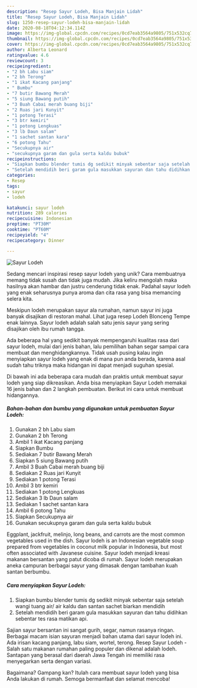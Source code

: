 ```yaml
---
description: "Resep Sayur Lodeh, Bisa Manjain Lidah"
title: "Resep Sayur Lodeh, Bisa Manjain Lidah"
slug: 1250-resep-sayur-lodeh-bisa-manjain-lidah
date: 2020-08-18T04:12:34.114Z
image: https://img-global.cpcdn.com/recipes/0cd7eab3564a9805/751x532cq70/sayur-lodeh-foto-resep-utama.jpg
thumbnail: https://img-global.cpcdn.com/recipes/0cd7eab3564a9805/751x532cq70/sayur-lodeh-foto-resep-utama.jpg
cover: https://img-global.cpcdn.com/recipes/0cd7eab3564a9805/751x532cq70/sayur-lodeh-foto-resep-utama.jpg
author: Alberta Leonard
ratingvalue: 4.6
reviewcount: 3
recipeingredient:
- "2 bh Labu siam"
- "2 bh Terong"
- "1 ikat Kacang panjang"
- " Bumbu"
- "7 butir Bawang Merah"
- "5 siung Bawang putih"
- "3 Buah Cabai merah buang biji"
- "2 Ruas jari Kunyit"
- "1 potong Terasi"
- "3 btr kemiri"
- "1 potong Lengkuas"
- "3 lb Daun salam"
- "1 sachet santan kara"
- "6 potong Tahu"
- "Secukupnya air"
- "secukupnya garam dan gula serta kaldu bubuk"
recipeinstructions:
- "Siapkan bumbu blender tumis dg sedikit minyak sebentar saja setelah wangi tuang air/ air kaldu dan santan sachet biarkan mendidih"
- "Setelah mendidih beri garam gula masukkan sayuran dan tahu didihkan sebentar tes rasa matikan api."
categories:
- Resep
tags:
- sayur
- lodeh

katakunci: sayur lodeh 
nutrition: 289 calories
recipecuisine: Indonesian
preptime: "PT30M"
cooktime: "PT60M"
recipeyield: "4"
recipecategory: Dinner

---
```



![Sayur Lodeh](https://img-global.cpcdn.com/recipes/0cd7eab3564a9805/751x532cq70/sayur-lodeh-foto-resep-utama.jpg)

Sedang mencari inspirasi resep sayur lodeh yang unik? Cara membuatnya memang tidak susah dan tidak juga mudah. Jika keliru mengolah maka hasilnya akan hambar dan justru cenderung tidak enak. Padahal sayur lodeh yang enak seharusnya punya aroma dan cita rasa yang bisa memancing selera kita.

Meskipun lodeh merupakan sayur ala rumahan, namun sayur ini juga banyak disajikan di restoran mahal. Lihat juga resep Lodeh Blonceng Tempe enak lainnya. Sayur lodeh adalah salah satu jenis sayur yang sering disajikan oleh ibu rumah tangga.

Ada beberapa hal yang sedikit banyak mempengaruhi kualitas rasa dari sayur lodeh, mulai dari jenis bahan, lalu pemilihan bahan segar sampai cara membuat dan menghidangkannya. Tidak usah pusing kalau ingin menyiapkan sayur lodeh yang enak di mana pun anda berada, karena asal sudah tahu triknya maka hidangan ini dapat menjadi suguhan spesial.


Di bawah ini ada beberapa cara mudah dan praktis untuk membuat sayur lodeh yang siap dikreasikan. Anda bisa menyiapkan Sayur Lodeh memakai 16 jenis bahan dan 2 langkah pembuatan. Berikut ini cara untuk membuat hidangannya.

<!--inarticleads1-->

##### Bahan-bahan dan bumbu yang digunakan untuk pembuatan Sayur Lodeh:

1. Gunakan 2 bh Labu siam
1. Gunakan 2 bh Terong
1. Ambil 1 ikat Kacang panjang
1. Siapkan  Bumbu
1. Sediakan 7 butir Bawang Merah
1. Siapkan 5 siung Bawang putih
1. Ambil 3 Buah Cabai merah buang biji
1. Sediakan 2 Ruas jari Kunyit
1. Sediakan 1 potong Terasi
1. Ambil 3 btr kemiri
1. Sediakan 1 potong Lengkuas
1. Sediakan 3 lb Daun salam
1. Sediakan 1 sachet santan kara
1. Ambil 6 potong Tahu
1. Siapkan Secukupnya air
1. Gunakan secukupnya garam dan gula serta kaldu bubuk


Eggplant, jackfruit, melinjo, long beans, and carrots are the most common vegetables used in the dish. Sayur lodeh is an Indonesian vegetable soup prepared from vegetables in coconut milk popular in Indonesia, but most often associated with Javanese cuisine. Sayur lodeh menjadi kreasi makanan bersantan yang patut dicoba di rumah. Sayur lodeh merupakan aneka campuran berbagai sayur yang dimasak dengan tambahan kuah santan berbumbu. 

<!--inarticleads2-->

##### Cara menyiapkan Sayur Lodeh:

1. Siapkan bumbu blender tumis dg sedikit minyak sebentar saja setelah wangi tuang air/ air kaldu dan santan sachet biarkan mendidih
1. Setelah mendidih beri garam gula masukkan sayuran dan tahu didihkan sebentar tes rasa matikan api.


Sajian sayur bersantan ini sangat gurih, segar, namun rasanya ringan. Berbagai macam isian sayuran menjadi bahan utama dari sayur lodeh ini. Ada irisan kacang panjang, labu siam, wortel, terong. Resep Sayur Lodeh - Salah satu makanan rumahan paling populer dan dikenal adalah lodeh. Santapan yang berasal dari daerah Jawa Tengah ini memiliki rasa menyegarkan serta dengan variasi. 

Bagaimana? Gampang kan? Itulah cara membuat sayur lodeh yang bisa Anda lakukan di rumah. Semoga bermanfaat dan selamat mencoba!
